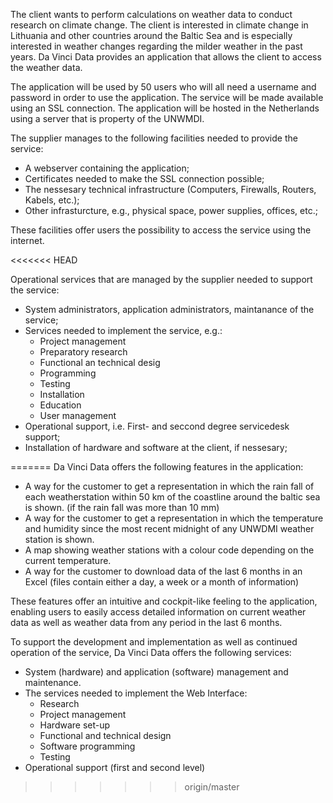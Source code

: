 The client wants to perform calculations on weather data to conduct research on climate change. The client is interested in climate change in Lithuania and other countries around the Baltic Sea and is especially interested in weather changes regarding the milder weather in the past years.
Da Vinci Data provides an application that allows the client to access the weather data.

The application will be used by 50 users who will all need a username and password in order to use the application. The service will be made available using an SSL connection. The application will be hosted in the Netherlands using a server that is property of the UNWMDI.

The supplier manages to the following facilities needed to provide the service:
- A webserver containing the application;
- Certificates needed to make the SSL connection possible;
- The nessesary technical infrastructure (Computers, Firewalls, Routers, Kabels, etc.);
- Other infrasturcture, e.g., physical space, power supplies, offices, etc.;

These facilities offer users the possibility to access the service using the internet.

<<<<<<< HEAD

Operational services that are managed by the supplier needed to support the service:
- System administrators, application administrators, maintanance of the service;
- Services needed to implement the service, e.g.:
	- Project management
	- Preparatory research
	- Functional an technical desig
	- Programming
	- Testing
	- Installation
	- Education
	- User management
- Operational support, i.e. First- and seccond degree servicedesk support;
- Installation of hardware and software at the client, if nessesary;

=======
Da Vinci Data offers the following features in the application:  

- A way for the customer to get a representation in which the rain fall of each weatherstation within 50 km of the coastline around the baltic sea is shown. (if the rain fall was more than 10 mm)
- A way for the customer to get a representation in which the temperature and humidity since the most recent midnight of any UNWDMI weather station is shown.
- A map showing weather stations with a colour code depending on the current temperature.
- A way for the customer to download data of the last 6 months in an Excel (files contain either a day, a week or a month of information)

These features offer an intuitive and cockpit-like feeling to the application, enabling users to easily access detailed information on current weather data as well as weather data from any period in the last 6 months.

To support the development and implementation as well as continued operation of the service, Da Vinci Data offers the following services:

- System (hardware) and application (software) management and maintenance.
- The services needed to implement the Web Interface:
	- Research
	- Project management
	- Hardware set-up
	- Functional and technical design
	- Software programming
	- Testing
- Operational support (first and second level)
>>>>>>> origin/master
